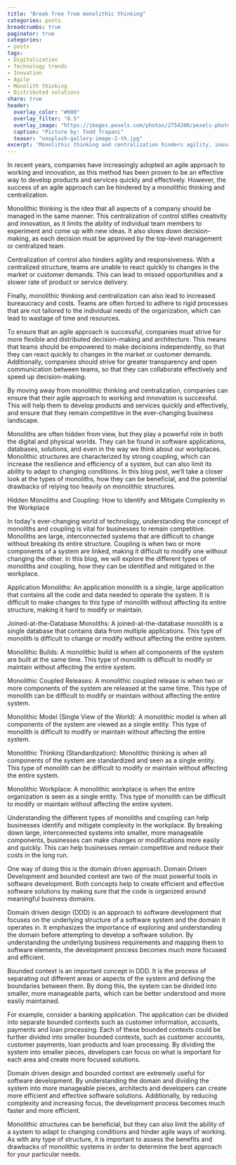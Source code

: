 ```yaml
---
title: "Break free from monolithic thinking"
categories: posts
breadcrumbs: true
paginator: true
categories: 
- posts
tags:
- Digitalization
- Technology trends
- Inovation
- Agile
- Monolith thinking
- Distributed solutions
share: true
header:
  overlay_color: "#000"
  overlay_filter: "0.5"
  overlay_image: "https://images.pexels.com/photos/2754200/pexels-photo-2754200.jpeg?auto=compress&cs=tinysrgb&w=1600"
  caption: "Picture by: Todd Trapani"
  teaser: "unsplash-gallery-image-2-th.jpg"
excerpt: 'Monolithic thinking and centralization hinders agility, inovation and responsiveness'
---
```

In recent years, companies have increasingly adopted an agile approach to working and innovation, as this method has been proven to be an effective way to develop products and services quickly and effectively. However, the success of an agile approach can be hindered by a monolithic thinking and centralization.

Monolithic thinking is the idea that all aspects of a company should be managed in the same manner. This centralization of control stifles creativity and innovation, as it limits the ability of individual team members to experiment and come up with new ideas. It also slows down decision-making, as each decision must be approved by the top-level management or centralized team.

Centralization of control also hinders agility and responsiveness. With a centralized structure, teams are unable to react quickly to changes in the market or customer demands. This can lead to missed opportunities and a slower rate of product or service delivery.

Finally, monolithic thinking and centralization can also lead to increased bureaucracy and costs. Teams are often forced to adhere to rigid processes that are not tailored to the individual needs of the organization, which can lead to wastage of time and resources.

To ensure that an agile approach is successful, companies must strive for more flexible and distributed decision-making and architecture. This means that teams should be empowered to make decisions independently, so that they can react quickly to changes in the market or customer demands. Additionally, companies should strive for greater transparency and open communication between teams, so that they can collaborate effectively and speed up decision-making.

By moving away from monolithic thinking and centralization, companies can ensure that their agile approach to working and innovation is successful. This will help them to develop products and services quickly and effectively, and ensure that they remain competitive in the ever-changing business landscape.

Monoliths are often hidden from view, but they play a powerful role in both the digital and physical worlds. They can be found in software applications, databases, solutions, and even in the way we think about our workplaces. Monolithic structures are characterized by strong coupling, which can increase the resilience and efficiency of a system, but can also limit its ability to adapt to changing conditions. In this blog post, we’ll take a closer look at the types of monoliths, how they can be beneficial, and the potential drawbacks of relying too heavily on monolithic structures.

Hidden Monoliths and Coupling: How to Identify and Mitigate Complexity in the Workplace

In today's ever-changing world of technology, understanding the concept of monoliths and coupling is vital for businesses to remain competitive. Monoliths are large, interconnected systems that are difficult to change without breaking its entire structure. Coupling is when two or more components of a system are linked, making it difficult to modify one without changing the other. In this blog, we will explore the different types of monoliths and coupling, how they can be identified and mitigated in the workplace.

Application Monoliths: An application monolith is a single, large application that contains all the code and data needed to operate the system. It is difficult to make changes to this type of monolith without affecting its entire structure, making it hard to modify or maintain.

Joined-at-the-Database Monoliths: A joined-at-the-database monolith is a single database that contains data from multiple applications. This type of monolith is difficult to change or modify without affecting the entire system.

Monolithic Builds: A monolithic build is when all components of the system are built at the same time. This type of monolith is difficult to modify or maintain without affecting the entire system.

Monolithic Coupled Releases: A monolithic coupled release is when two or more components of the system are released at the same time. This type of monolith can be difficult to modify or maintain without affecting the entire system.

Monolithic Model (Single View of the World): A monolithic model is when all components of the system are viewed as a single entity. This type of monolith is difficult to modify or maintain without affecting the entire system.

Monolithic Thinking (Standardization): Monolithic thinking is when all components of the system are standardized and seen as a single entity. This type of monolith can be difficult to modify or maintain without affecting the entire system.

Monolithic Workplace: A monolithic workplace is when the entire organization is seen as a single entity. This type of monolith can be difficult to modify or maintain without affecting the entire system.

Understanding the different types of monoliths and coupling can help businesses identify and mitigate complexity in the workplace. By breaking down large, interconnected systems into smaller, more manageable components, businesses can make changes or modifications more easily and quickly. This can help businesses remain competitive and reduce their costs in the long run.

One way of doing this is the domain driven approach. Domain Driven Development and bounded context are two of the most powerful tools in software development. Both concepts help to create efficient and effective software solutions by making sure that the code is organized around meaningful business domains.

Domain driven design (DDD) is an approach to software development that focuses on the underlying structure of a software system and the domain it operates in. It emphasizes the importance of exploring and understanding the domain before attempting to develop a software solution. By understanding the underlying business requirements and mapping them to software elements, the development process becomes much more focused and efficient.

Bounded context is an important concept in DDD. It is the process of separating out different areas or aspects of the system and defining the boundaries between them. By doing this, the system can be divided into smaller, more manageable parts, which can be better understood and more easily maintained.

For example, consider a banking application. The application can be divided into separate bounded contexts such as customer information, accounts, payments and loan processing. Each of these bounded contexts could be further divided into smaller bounded contexts, such as customer accounts, customer payments, loan products and loan processing. By dividing the system into smaller pieces, developers can focus on what is important for each area and create more focused solutions.

Domain driven design and bounded context are extremely useful for software development. By understanding the domain and dividing the system into more manageable pieces, architects and developers can create more efficient and effective software solutions. Additionally, by reducing complexity and increasing focus, the development process becomes much faster and more efficient.

Monolithic structures can be beneficial, but they can also limit the ability of a system to adapt to changing conditions and hinder agile ways of working. As with any type of structure, it is important to assess the benefits and drawbacks of monolithic systems in order to determine the best approach for your particular needs.
